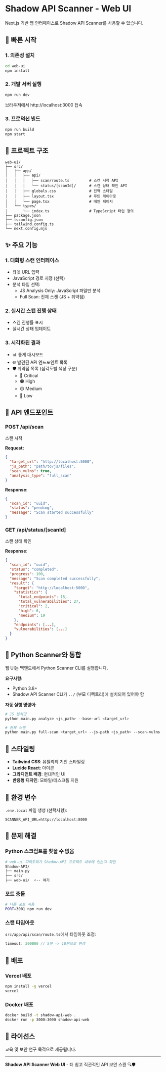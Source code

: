 # Shadow API Scanner - Web UI

Next.js 기반 웹 인터페이스로 Shadow API Scanner를 사용할 수 있습니다.

## 🚀 빠른 시작

### 1. 의존성 설치

```bash
cd web-ui
npm install
```

### 2. 개발 서버 실행

```bash
npm run dev
```

브라우저에서 http://localhost:3000 접속

### 3. 프로덕션 빌드

```bash
npm run build
npm start
```

## 📁 프로젝트 구조

```
web-ui/
├── src/
│   ├── app/
│   │   ├── api/
│   │   │   ├── scan/route.ts         # 스캔 시작 API
│   │   │   └── status/[scanId]/      # 스캔 상태 확인 API
│   │   ├── globals.css               # 전역 스타일
│   │   ├── layout.tsx                # 루트 레이아웃
│   │   └── page.tsx                  # 메인 페이지
│   └── types/
│       └── index.ts                  # TypeScript 타입 정의
├── package.json
├── tsconfig.json
├── tailwind.config.ts
└── next.config.mjs
```

## ✨ 주요 기능

### 1. 대화형 스캔 인터페이스
- 타겟 URL 입력
- JavaScript 경로 지정 (선택)
- 분석 타입 선택:
  - JS Analysis Only: JavaScript 파일만 분석
  - Full Scan: 전체 스캔 (JS + 취약점)

### 2. 실시간 스캔 진행 상태
- 스캔 진행률 표시
- 실시간 상태 업데이트

### 3. 시각화된 결과
- 📊 통계 대시보드
- 🌐 발견된 API 엔드포인트 목록
- 🛡️ 취약점 목록 (심각도별 색상 구분)
  - 🔴 Critical
  - 🟠 High
  - 🟡 Medium
  - 🔵 Low

## 🔧 API 엔드포인트

### POST /api/scan
스캔 시작

**Request:**
```json
{
  "target_url": "http://localhost:5000",
  "js_path": "path/to/js/files",
  "scan_vulns": true,
  "analysis_type": "full_scan"
}
```

**Response:**
```json
{
  "scan_id": "uuid",
  "status": "pending",
  "message": "Scan started successfully"
}
```

### GET /api/status/[scanId]
스캔 상태 확인

**Response:**
```json
{
  "scan_id": "uuid",
  "status": "completed",
  "progress": 100,
  "message": "Scan completed successfully",
  "result": {
    "target": "http://localhost:5000",
    "statistics": {
      "total_endpoints": 15,
      "total_vulnerabilities": 27,
      "critical": 2,
      "high": 6,
      "medium": 19
    },
    "endpoints": [...],
    "vulnerabilities": [...]
  }
}
```

## 🔌 Python Scanner와 통합

웹 UI는 백엔드에서 Python Scanner CLI를 실행합니다.

**요구사항:**
- Python 3.8+
- Shadow API Scanner CLI가 `../` (부모 디렉토리)에 설치되어 있어야 함

**자동 실행 명령어:**
```bash
# JS 분석만
python main.py analyze <js_path> --base-url <target_url>

# 전체 스캔
python main.py full-scan <target_url> --js-path <js_path> --scan-vulns --output <output_path>
```

## 🎨 스타일링

- **Tailwind CSS**: 유틸리티 기반 스타일링
- **Lucide React**: 아이콘
- **그라디언트 배경**: 현대적인 UI
- **반응형 디자인**: 모바일/데스크톱 지원

## 📝 환경 변수

`.env.local` 파일 생성 (선택사항):

```env
SCANNER_API_URL=http://localhost:8000
```

## 🐛 문제 해결

### Python 스크립트를 찾을 수 없음
```bash
# web-ui 디렉토리가 Shadow-API 프로젝트 내부에 있는지 확인
Shadow-API/
├── main.py
├── src/
├── web-ui/  <-- 여기
```

### 포트 충돌
```bash
# 다른 포트 사용
PORT=3001 npm run dev
```

### 스캔 타임아웃
`src/app/api/scan/route.ts`에서 타임아웃 조정:
```typescript
timeout: 300000 // 5분 -> 10분으로 변경
```

## 🚀 배포

### Vercel 배포
```bash
npm install -g vercel
vercel
```

### Docker 배포
```bash
docker build -t shadow-api-web .
docker run -p 3000:3000 shadow-api-web
```

## 📄 라이선스

교육 및 보안 연구 목적으로 제공됩니다.

---

**Shadow API Scanner Web UI** - 더 쉽고 직관적인 API 보안 스캔 🔍🛡️
